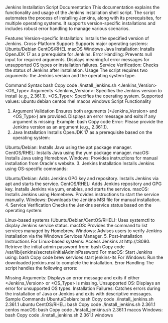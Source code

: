 Jenkins Installation Script Documentation
This documentation explains the functionality and usage of the Jenkins installation shell script. The script automates the process of installing Jenkins, along with its prerequisites, for multiple operating systems. It supports version-specific installations and includes robust error handling to manage various scenarios.

Features
Version-specific Installation: Installs the specified version of Jenkins.
Cross-Platform Support: Supports major operating systems:
Ubuntu/Debian
CentOS/RHEL
macOS
Windows
Java Installation: Installs OpenJDK 17 as a prerequisite for Jenkins.
Error Handling:
Prevents null input for required arguments.
Displays meaningful error messages for unsupported OS types or installation failures.
Service Verification: Checks the status of Jenkins after installation.
Usage
The script requires two arguments: the Jenkins version and the operating system type.

Command Syntax
bash
Copy code
./install_jenkins.sh <Jenkins_Version> <OS_Type>
Arguments
<Jenkins_Version>: Specifies the Jenkins version to install (e.g., 2.361.1).
<OS_Type>: Specifies the operating system. Supported values:
ubuntu
debian
centos
rhel
macos
windows
Script Functionality
1. Argument Validation
Ensures both arguments (<Jenkins_Version> and <OS_Type>) are provided.
Displays an error message and exits if any argument is missing:
Example:
bash
Copy code
Error: Please provide the Jenkins version as an argument (e.g., 2.361.1).
2. Java Installation
Installs OpenJDK 17 as a prerequisite based on the operating system:

Ubuntu/Debian: Installs Java using the apt package manager.
CentOS/RHEL: Installs Java using the yum package manager.
macOS: Installs Java using Homebrew.
Windows: Provides instructions for manual installation from Oracle's website.
3. Jenkins Installation
Installs Jenkins using OS-specific commands:

Ubuntu/Debian:
Adds Jenkins GPG key and repository.
Installs Jenkins via apt and starts the service.
CentOS/RHEL:
Adds Jenkins repository and GPG key.
Installs Jenkins via yum, enables, and starts the service.
macOS:
Installs Jenkins using Homebrew.
Provides instructions to start the service manually.
Windows:
Downloads the Jenkins MSI file for manual installation.
4. Service Verification
Checks the Jenkins service status based on the operating system:

Linux-based systems (Ubuntu/Debian/CentOS/RHEL):
Uses systemctl to display Jenkins service status.
macOS:
Provides the command to list services managed by Homebrew.
Windows:
Advises users to verify Jenkins installation via the Windows Services Manager.
5. Post-Installation Instructions
For Linux-based systems:
Access Jenkins at http://<your-server-ip>:8080.
Retrieve the initial admin password from:
bash
Copy code
/var/lib/jenkins/secrets/initialAdminPassword
For macOS:
Start Jenkins using:
bash
Copy code
brew services start jenkins-lts
For Windows:
Run the downloaded jenkins.msi to complete the installation.
Error Handling
The script handles the following errors:

Missing Arguments:
Displays an error message and exits if either <Jenkins_Version> or <OS_Type> is missing.
Unsupported OS:
Displays an error for unsupported OS types.
Installation Failures:
Catches errors during the installation of Java or Jenkins and exits with descriptive messages.
Sample Commands
Ubuntu/Debian:
bash
Copy code
./install_jenkins.sh 2.361.1 ubuntu
CentOS/RHEL:
bash
Copy code
./install_jenkins.sh 2.361.1 centos
macOS:
bash
Copy code
./install_jenkins.sh 2.361.1 macos
Windows:
bash
Copy code
./install_jenkins.sh 2.361.1 windows
